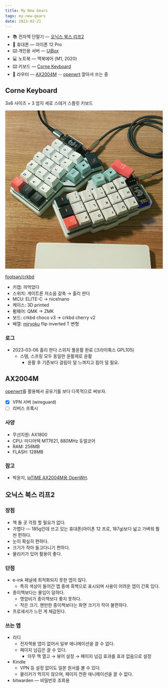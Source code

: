 ```yaml
---
title: My New Gears
tags: my-new-gears
date: 2023-02-21
---
```


- 📚 전자책 단말기 — [오닉스 북스 리프2](#오닉스-북스-리프2)
- 📱 휴대폰 — 아이폰 12 Pro
- ⌨️ 개인용 서버 — [UiBox](/notes/uibox.md)
- 💻 노트북 — 맥북에어 (M1, 2020)
- ⌨️ 키보드 — [Corne Keyboard](#corne-keyboard)
- 📡 라우터 — [AX2004M](#ax2004m) -- [openwrt](/notes/openwrt.md) 깔아서 쓰는 중

## Corne Keyboard

3x6 사이즈 + 3 엄지 세로 스테거 스플릿 키보드

![corne keyboard 사진](/assets/crkbd.jpeg)

[footsan/crkbd](https://github.com/foostan/crkbd)

- 키캡: 까먹었다
- 스위치: 게이트론 저소음 갈축 → 홀리 판다
- MCU: ELITE-C → nice!nano
- 케이스: 3D printed
- 펌웨어: QMK → ZMK
- 보드: crkbd choco v3 → crkbd cherry v2
- 배열: [miryoku](/notes/miryoku.md) flip inverted T 변형

### 로그

- 2023-03-06 홀리 판다 스위치 풀윤활 완료 (크라이톡스 GPL105)
  - 스템, 스프링 모두 동일한 윤활제로 윤활
	- 윤활 후 기존보다 걸림이 덜 느껴지고 힘이 덜 필요.

## AX2004M

[openwrt](/notes/openwrt.md)를 활용해서 공유기를 보다 다목적으로 써보자.

- [x] VPN 서버 (wireguard)
- [ ] 리버스 프록시

### 사양

- 무선지원: AX1800
- CPU: 미디어텍 MT7621, 880MHz 듀얼코어
- RAM: 256MB
- FLASH: 128MB

### 참고

- 박윤지, [ipTIME AX2004M용 OpenWrt](https://kasugano.tistory.com/m/157).


## 오닉스 북스 리프2

### 장점

- 책 둘 곳 걱정 할 필요가 없다.
- 가볍다 — 185g인데 쓰고 있는 휴대폰(아이폰 12 프로, 187g)보다 넓고 가벼워 훨씬 편하다.
- 눈이 확실히 편하다.
- 크기가 작아 들고다니기 편하다.
- 물리키가 있어 활용이 좋다.

### 단점

- e-ink 패널에 최적화되지 못한 앱이 많다.
	- 특히 색상이 들어간 앱 중에 흑백으로 표시되며 사용이 어려운 앱이 간혹 있다.
- 종이책보다는 몰입이 덜하다.
	- 명암비가 종이책보다 좋지 못하다. 
	- 작은 크기. 왠만한 종이책보다는 화면 크기가 작아 불편하다.
- 프로세서가 느린 게 체감된다.

### 쓰는 앱

- 리디
	- 전자책용 앱이 없어서 일부 애니메이션을 끌 수 없다.
	- 페이지 넘김은 끌 수 있다.
		- 아무 책 열고 → 뷰어 설정 → 페이지 넘김 효과를 효과 없음으로 설정
- Kindle
	- VPN 등 설정 없이도 일본 원서를 볼 수 있다.
	- 물리키가 먹히지 않으며, 페이지 전환 애니메이션을 끌 수 없다. 
- bitwarden — 비밀번호 조회용